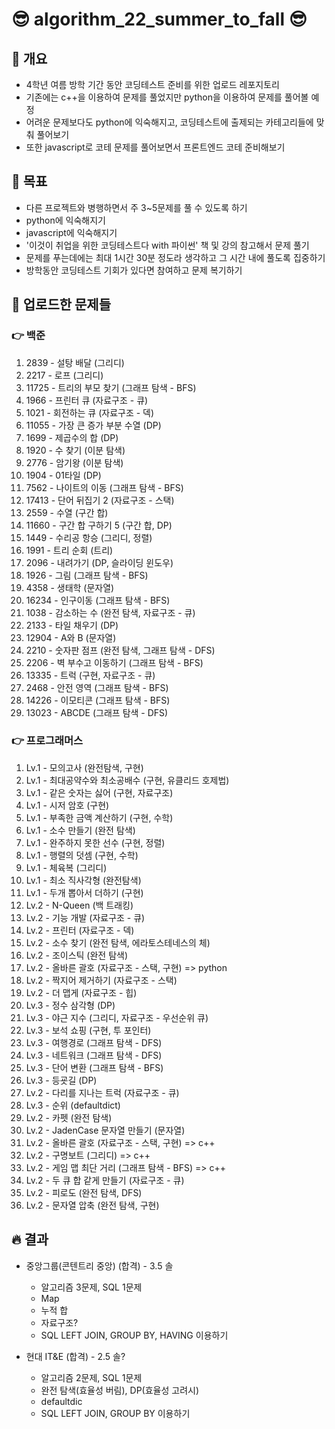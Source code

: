 # 😎 algorithm_22_summer_to_fall 😎
## 💎 개요
- 4학년 여름 방학 기간 동안 코딩테스트 준비를 위한 업로드 레포지토리
- 기존에는 c++을 이용하여 문제를 풀었지만 python을 이용하여 문제를 풀어볼 예정
- 어려운 문제보다도 python에 익숙해지고, 코딩테스트에 출제되는 카테고리들에 맞춰 풀어보기
- 또한 javascript로 코테 문제를 풀어보면서 프론트엔드 코테 준비해보기

## 💎 목표
- 다른 프로젝트와 병행하면서 주 3~5문제를 풀 수 있도록 하기
- python에 익숙해지기
- javascript에 익숙해지기
- '이것이 취업을 위한 코딩테스트다 with 파이썬' 책 및 강의 참고해서 문제 풀기
- 문제를 푸는데에는 최대 1시간 30분 정도라 생각하고 그 시간 내에 풀도록 집중하기
- 방학동안 코딩테스트 기회가 있다면 참여하고 문제 복기하기

## 💎 업로드한 문제들
### 👉 백준
1. 2839 - 설탕 배달 (그리디)
2. 2217 - 로프 (그리디)
3. 11725 - 트리의 부모 찾기 (그래프 탐색 - BFS)
4. 1966 - 프린터 큐 (자료구조 - 큐)
5. 1021 - 회전하는 큐 (자료구조 - 덱)
6. 11055 - 가장 큰 증가 부분 수열 (DP)
7. 1699 - 제곱수의 합 (DP)
8. 1920 - 수 찾기 (이분 탐색)
9. 2776 - 암기왕 (이분 탐색)
10. 1904 - 01타일 (DP)
11. 7562 - 나이트의 이동 (그래프 탐색 - BFS)
12. 17413 - 단어 뒤집기 2 (자료구조 - 스택)
13. 2559 - 수열 (구간 합)
14. 11660 - 구간 합 구하기 5 (구간 합, DP)
15. 1449 - 수리공 항승 (그리디, 정렬)
16. 1991 - 트리 순회 (트리)
17. 2096 - 내려가기 (DP, 슬라이딩 윈도우)
18. 1926 - 그림 (그래프 탐색 - BFS)
19. 4358 - 생태학 (문자열)
20. 16234 - 인구이동 (그래프 탐색 - BFS)
21. 1038 - 감소하는 수 (완전 탐색, 자료구조 - 큐)
22. 2133 - 타일 채우기 (DP)
23. 12904 - A와 B (문자열)
24. 2210 - 숫자판 점프 (완전 탐색, 그래프 탐색 - DFS)
25. 2206 - 벽 부수고 이동하기 (그래프 탐색 - BFS)
26. 13335 - 트럭 (구현, 자료구조 - 큐)
27. 2468 - 안전 영역 (그래프 탐색 - BFS)
28. 14226 - 이모티콘 (그래프 탐색 - BFS)
29. 13023 - ABCDE (그래프 탐색 - DFS)

### 👉 프로그래머스
1. Lv.1 - 모의고사 (완전탐색, 구현)
2. Lv.1 - 최대공약수와 최소공배수 (구현, 유클리드 호제법)
3. Lv.1 - 같은 숫자는 싫어 (구현, 자료구조)
4. Lv.1 - 시저 암호 (구현)
5. Lv.1 - 부족한 금액 계산하기 (구현, 수학)
6. Lv.1 - 소수 만들기 (완전 탐색)
7. Lv.1 - 완주하지 못한 선수 (구현, 정렬)
8. Lv.1 - 행렬의 덧셈 (구현, 수학)
9. Lv.1 - 체육복 (그리디)
10. Lv.1 - 최소 직사각형 (완전탐색)
11. Lv.1 - 두개 뽑아서 더하기 (구현)
12. Lv.2 - N-Queen (백 트래킹)
13. Lv.2 - 기능 개발 (자료구조 - 큐)
14. Lv.2 - 프린터 (자료구조 - 덱)
15. Lv.2 - 소수 찾기 (완전 탐색, 에라토스테네스의 체)
16. Lv.2 - 조이스틱 (완전 탐색)
17. Lv.2 - 올바른 괄호 (자료구조 - 스택, 구현) => python
18. Lv.2 - 짝지어 제거하기 (자료구조 - 스택)
19. Lv.2 - 더 맵게 (자료구조 - 힙)
20. Lv.3 - 정수 삼각형 (DP)
21. Lv.3 - 야근 지수 (그리디, 자료구조 - 우선순위 큐)
22. Lv.3 - 보석 쇼핑 (구현, 투 포인터)
23. Lv.3 - 여행경로 (그래프 탐색 - DFS)
24. Lv.3 - 네트워크 (그래프 탐색 - DFS)
25. Lv.3 - 단어 변환 (그래프 탐색 - BFS)
26. Lv.3 - 등굣길 (DP)
27. Lv.2 - 다리를 지나는 트럭 (자료구조 - 큐)
28. Lv.3 - 순위 (defaultdict)
29. Lv.2 - 카펫 (완전 탐색)
30. Lv.2 - JadenCase 문자열 만들기 (문자열)
31. Lv.2 - 올바른 괄호 (자료구조 - 스택, 구현) => c++
32. Lv.2 - 구명보트 (그리디) => c++
33. Lv.2 - 게임 맵 최단 거리 (그래프 탐색 - BFS) => c++
34. Lv.2 - 두 큐 합 같게 만들기 (자료구조 - 큐)
35. Lv.2 - 피로도 (완전 탐색, DFS)
36. Lv.2 - 문자열 압축 (완전 탐색, 구현)

## 🔥 결과  
- 중앙그룹(콘텐트리 중앙) (합격) - 3.5 솔
    - 알고리즘 3문제, SQL 1문제
    - Map
    - 누적 합
    - 자료구조?
    - SQL LEFT JOIN, GROUP BY, HAVING 이용하기

- 현대 IT&E (합격) - 2.5 솔?
    - 알고리즘 2문제, SQL 1문제
    - 완전 탐색(효율성 버림), DP(효율성 고려시)
    - defaultdic
    - SQL LEFT JOIN, GROUP BY 이용하기
